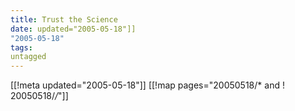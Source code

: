 ```yaml
---
title: Trust the Science
date: updated="2005-05-18"]]
"2005-05-18"
tags:
untagged
---
```

[[!meta updated="2005-05-18"]]
[[!map pages="20050518/* and ! 20050518/*/*"]]
